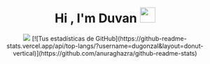 <h1 align="center">Hi , I'm Duvan <img src="https://media.giphy.com/media/hvRJCLFzcasrR4ia7z/giphy.gif" width="35"></h1>
<p align="center">
  <a href="https://github.com/DenverCoder1/readme-typing-svg"><img src="https://readme-typing-svg.herokuapp.com?lines=Sofware+Developer,+Student+42+school;Always%20learning%20new%20things&center=true&width=500&height=50"></a>
[![Tus estadísticas de GitHub](https://github-readme-stats.vercel.app/api/top-langs/?username=dugonzal&layout=donut-vertical)](https://github.com/anuraghazra/github-readme-stats)
  
